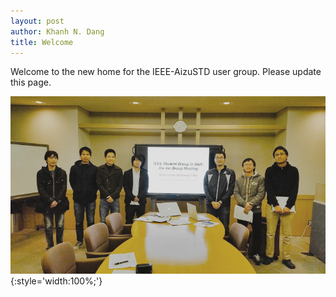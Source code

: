 ```yaml
--- 
layout: post
author: Khanh N. Dang
title: Welcome
---
```

Welcome to the new home for the IEEE-AizuSTD user group.
Please update this page. 

![pic](/images/2016-01-01_firstmeeting/first_meeting.jpg){:style='width:100%;'}
